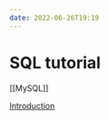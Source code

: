 ```yaml
---
date: 2022-06-26T19:19
---
```


# SQL tutorial

[[MySQL]]

[Introduction](https://tuva.s3.us-west-2.amazonaws.com/sql_source.html)
